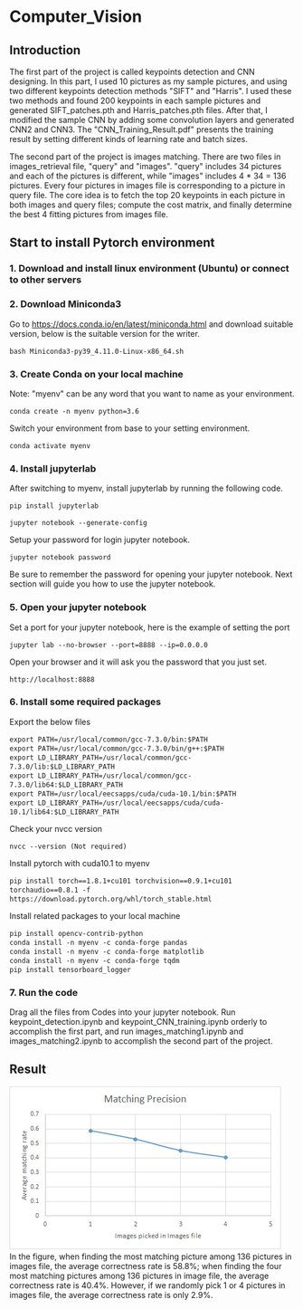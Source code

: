 # Computer_Vision

## Introduction
The first part of the project is called keypoints detection and CNN designing. In this part, I used 10 pictures as my sample pictures, and using two different keypoints detection methods "SIFT" and "Harris". I used these two methods and found 200 keypoints in each sample pictures and generated SIFT_patches.pth and Harris_patches.pth files. After that, I modified the sample CNN by adding some convolution layers and generated CNN2 and CNN3. The "CNN_Training_Result.pdf" presents the training result by setting different kinds of learning rate and batch sizes.

The second part of the project is images matching. There are two files in images_retrieval file, "query" and "images". "query" includes 34 pictures and each of the pictures is different, while "images" includes 4 * 34 = 136 pictures. Every four pictures in images file is corresponding to a picture in query file. The core idea is to fetch the top 20 keypoints in each picture in both images and query files; compute the cost matrix, and finally determine the best 4 fitting pictures from images file.  


## Start to install Pytorch environment
### 1. Download and install linux environment (Ubuntu) or connect to other servers  
### 2. Download Miniconda3  
Go to https://docs.conda.io/en/latest/miniconda.html and download suitable version, below is the suitable version for the writer.
```
bash Miniconda3-py39_4.11.0-Linux-x86_64.sh
```
### 3. Create Conda on your local machine  
Note: "myenv" can be any word that you want to name as your environment. 
```
conda create -n myenv python=3.6
```
Switch your environment from base to your setting environment.
```
conda activate myenv
```
### 4. Install jupyterlab
After switching to myenv, install jupyterlab by running the following code.
```
pip install jupyterlab
```
```
jupyter notebook --generate-config
```
Setup your password for login jupyter notebook.
```
jupyter notebook password
```
Be sure to remember the password for opening your jupyter notebook. Next section will guide you how to use the jupyter notebook.

### 5. Open your jupyter notebook
Set a port for your jupyter notebook, here is the example of setting the port
```
jupyter lab --no-browser --port=8888 --ip=0.0.0.0
```
Open your browser and it will ask you the password that you just set.
```
http://localhost:8888
```

### 6. Install some required packages
Export the below files
```
export PATH=/usr/local/common/gcc-7.3.0/bin:$PATH
export PATH=/usr/local/common/gcc-7.3.0/bin/g++:$PATH
export LD_LIBRARY_PATH=/usr/local/common/gcc-7.3.0/lib:$LD_LIBRARY_PATH
export LD_LIBRARY_PATH=/usr/local/common/gcc-7.3.0/lib64:$LD_LIBRARY_PATH
export PATH=/usr/local/eecsapps/cuda/cuda-10.1/bin:$PATH
export LD_LIBRARY_PATH=/usr/local/eecsapps/cuda/cuda-10.1/lib64:$LD_LIBRARY_PATH
```
Check your nvcc version
```
nvcc --version (Not required)
```
Install pytorch with cuda10.1 to myenv
```
pip install torch==1.8.1+cu101 torchvision==0.9.1+cu101 torchaudio==0.8.1 -f https://download.pytorch.org/whl/torch_stable.html
```
Install related packages to your local machine
```
pip install opencv-contrib-python
conda install -n myenv -c conda-forge pandas
conda install -n myenv -c conda-forge matplotlib
conda install -n myenv -c conda-forge tqdm
pip install tensorboard_logger
```
### 7. Run the code
Drag all the files from Codes into your jupyter notebook. Run keypoint_detection.ipynb and keypoint_CNN_training.ipynb orderly to accomplish the first part, and run images_matching1.ipynb and images_matching2.ipynb to accomplish the second part of the project.  
## Result
![image](https://github.com/ironman850722/Computer_Vision/blob/main/Matching_Precision.jpg)  
In the figure, when finding the most matching picture among 136 pictures in images file, the average correctness rate is 58.8%; when finding the four most matching pictures among 136 pictures in image file, the average correctness rate is 40.4%. However, if we randomly pick 1 or 4 pictures in images file, the average correctness rate is only 2.9%.







